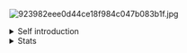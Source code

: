 ![923982eee0d44ce18f984c047b083b1f.jpg](https://bu.dusays.com/2025/03/21/67dc3ca22d617.jpg)
<details>
<summary>Self introduction</summary>

## Empty_Dust's self introduction 👋
### Abstract
Hi! I'm Empty_Dust, a student in Shanghai, China.\
My majar: Daydreamer.\
My tech stack: CPP (CP), Python (Newbie).\
My hobbies: ACGN (I'm extremely obssessed with that), Go(A kind of chess)

### About my name
- This is a directly translation from my past Chinese online name;
- Which means not to think too much;
- Now you can call me fengling.

### Some plans
- Deep Learning;
- Multi-Agent;
- Flutter&Golang APP;
- A website helper for SUEP students.

### Blog
- [Fengling's Blog](https://www.emptydust.com/)

### Contact me
- Email: yuxiubai2024@foxmail.com
- Email: fenglingyexing@gmail.com

</details>

<details>
<summary>Stats</summary>
 
### github stats
<img align="" height="160px" src="https://github-readme-stats.vercel.app/api?username=emptydust&show_icons=true&count_private=true&include_all_commits=true&line_height=21&bg_color=0,EC6C6C,FFD479,FFFC79,73FA79&theme=graywhite&locale=en"/><img align="" height="160px" src="https://github-readme-stats.vercel.app/api/top-langs/?username=emptydust&hide_title=true&hide_border=true&layout=compact&bg_color=0,73FA79,73FDFF,D783FF&theme=graywhite&locale=en"/>

### wakaTime
<!--START_SECTION:waka-->
![Profile Views](http://img.shields.io/badge/Profile%20Views-3-blue)

**🐱 My GitHub Data** 

> 📦 457.0 kB Used in GitHub's Storage 
 > 
> 🚫 Not Opted to Hire
 > 
> 📜 25 Public Repositories 
 > 
> 🔑 5 Private Repositories 
 > 
**I'm an Early 🐤** 

```text
🌞 Morning                108 commits         ██████░░░░░░░░░░░░░░░░░░░   23.84 % 
🌆 Daytime                164 commits         █████████░░░░░░░░░░░░░░░░   36.20 % 
🌃 Evening                169 commits         █████████░░░░░░░░░░░░░░░░   37.31 % 
🌙 Night                  12 commits          █░░░░░░░░░░░░░░░░░░░░░░░░   02.65 % 
```
📅 **I'm Most Productive on Tuesday** 

```text
Monday                   50 commits          ███░░░░░░░░░░░░░░░░░░░░░░   11.04 % 
Tuesday                  95 commits          █████░░░░░░░░░░░░░░░░░░░░   20.97 % 
Wednesday                86 commits          █████░░░░░░░░░░░░░░░░░░░░   18.98 % 
Thursday                 49 commits          ███░░░░░░░░░░░░░░░░░░░░░░   10.82 % 
Friday                   45 commits          ██░░░░░░░░░░░░░░░░░░░░░░░   09.93 % 
Saturday                 93 commits          █████░░░░░░░░░░░░░░░░░░░░   20.53 % 
Sunday                   35 commits          ██░░░░░░░░░░░░░░░░░░░░░░░   07.73 % 
```


📊 **This Week I Spent My Time On** 

```text
🕑︎ Time Zone: Asia/Shanghai

💬 Programming Languages: 
C++                      15 mins             ████████████████░░░░░░░░░   65.06 % 
Markdown                 4 mins              █████░░░░░░░░░░░░░░░░░░░░   19.22 % 
Python                   3 mins              ████░░░░░░░░░░░░░░░░░░░░░   14.03 % 
INI                      0 secs              ░░░░░░░░░░░░░░░░░░░░░░░░░   01.62 % 
Other                    0 secs              ░░░░░░░░░░░░░░░░░░░░░░░░░   00.07 % 

🔥 Editors: 
VS Code                  23 mins             █████████████████████████   100.00 % 

🐱‍💻 Projects: 
linear_maths             22 mins             ████████████████████████░   94.23 % 
SocioDojo                0 secs              █░░░░░░░░░░░░░░░░░░░░░░░░   04.08 % 
Fengling-s-Algorithm-Code0 secs              ░░░░░░░░░░░░░░░░░░░░░░░░░   01.69 % 

💻 Operating System: 
Windows                  23 mins             █████████████████████████   100.00 % 
```

**I Mostly Code in C++** 

```text
C++                      6 repos             ████████░░░░░░░░░░░░░░░░░   30.00 % 
Python                   5 repos             ██████░░░░░░░░░░░░░░░░░░░   25.00 % 
Java                     4 repos             █████░░░░░░░░░░░░░░░░░░░░   20.00 % 
Vue                      1 repo              █░░░░░░░░░░░░░░░░░░░░░░░░   05.00 % 
Stylus                   1 repo              █░░░░░░░░░░░░░░░░░░░░░░░░   05.00 % 
```



**Timeline**

![Lines of Code chart](https://raw.githubusercontent.com/EmptyDust/EmptyDust/main/assets/bar_graph.png)


 Last Updated on 21/03/2025 18:43:37 UTC
<!--END_SECTION:waka-->

</details>

